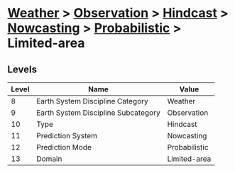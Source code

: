 # [Weather](../../../../..) > [Observation](../../../..) > [Hindcast](../../..) > [Nowcasting](../..) > [Probabilistic](..) > Limited-area

## Levels

| Level | Name | Value |
|-----|-----|-----|
| 8 | Earth System Discipline Category | Weather |
| 9 | Earth System Discipline Subcategory | Observation |
| 10 | Type | Hindcast |
| 11 | Prediction System | Nowcasting |
| 12 | Prediction Mode | Probabilistic |
| 13 | Domain | Limited-area |
